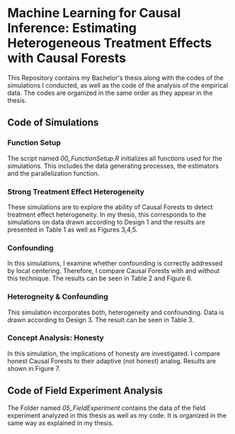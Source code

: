 # Machine Learning for Causal Inference: Estimating Heterogeneous Treatment Effects with Causal Forests

This Repository contains my Bachelor's thesis along with the codes of the simulations I conducted, as well as the code of the analysis of the empirical data. The codes are organized in the same order as they appear in the thesis.

## Code of Simulations

### Function Setup

The script named *00_FunctionSetup.R* initializes all functions used for the simulations. This includes the data generating processes, the estimators and the parallelization function.

### Strong Treatment Effect Heterogeneity

These simulations are to explore the ability of Causal Forests to detect treatment effect heterogeneity. In my thesis, this corresponds to the simulations on data drawn according to Design 1 and the results are presented in Table 1 as well as Figures 3,4,5.

### Confounding

In this simulations, I examine whether confounding is correctly addressed by local centering. Therefore, I compare Causal Forests with and without this technique. The results can be seen in Table 2 and Figure 6.

### Heterogneity & Confounding

This simulation incorporates both, heterogeneity and confounding. Data is drawn according to Design 3. The result can be seen in Table 3.

### Concept Analysis: Honesty

In this simulation, the implications of honesty are investigated. I compare honest Causal Forests to their adaptive (not honest) analog. Results are shown in Figure 7.

## Code of Field Experiment Analysis

The Folder named *05_FieldExperiment* contains the data of the field experiment analyzed in this thesis as well as my code. It is organized in the same way as explained in my thesis.
